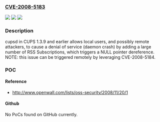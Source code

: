 ### [CVE-2008-5183](https://cve.mitre.org/cgi-bin/cvename.cgi?name=CVE-2008-5183)
![](https://img.shields.io/static/v1?label=Product&message=n%2Fa&color=blue)
![](https://img.shields.io/static/v1?label=Version&message=n%2Fa&color=blue)
![](https://img.shields.io/static/v1?label=Vulnerability&message=n%2Fa&color=brighgreen)

### Description

cupsd in CUPS 1.3.9 and earlier allows local users, and possibly remote attackers, to cause a denial of service (daemon crash) by adding a large number of RSS Subscriptions, which triggers a NULL pointer dereference.  NOTE: this issue can be triggered remotely by leveraging CVE-2008-5184.

### POC

#### Reference
- http://www.openwall.com/lists/oss-security/2008/11/20/1

#### Github
No PoCs found on GitHub currently.

